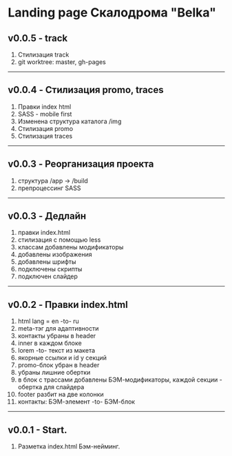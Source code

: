 Landing page Скалодрома "Belka"
===============================
v0.0.5 - track
--------------
1. Стилизация track
2. git worktree: master, gh-pages

***

v0.0.4 - Стилизация promo, traces
---------------------------------
1. Правки index html
2. SASS - mobile first
3. Изменена структура каталога /img
4. Стилизация promo
5. Стилизация traces

***

v0.0.3 - Реорганизация проекта
------------------------------
1. структура /app -> /build
2. препроцессинг SASS

***

v0.0.3 - Дедлайн
------------------------
1. правки index.html
2. стилизация с помощью less
3. классам добавлены модификаторы
4. добавлены изображения
5. добавлены шрифты
6. подключены скрипты
7. подключен слайдер

***

v0.0.2 - Правки index.html
--------------------------
1. html lang = en -to- ru 
2. meta-тэг для адаптивности 
3. контакты убраны в header 
4. inner в каждом блоке 
5. lorem -to- текст из макета 
6. якорные ссылки и id у секций 
7. promo-блок убран в header 
8. убраны лишние обертки 
9. в блок с трассами добавлены БЭМ-модификаторы, каждой секции - обертка для слайдера 
10. footer разбит на две колонки 
11. контакты: БЭМ-элемент -to- БЭМ-блок

***

v0.0.1 - Start.
---------------
1. Разметка index.html Бэм-нейминг.

